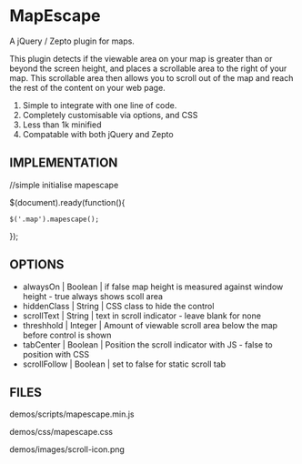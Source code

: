MapEscape
=========

A jQuery / Zepto plugin for maps.

This plugin detects if the viewable area on your map is greater than or beyond the screen height, and places a scrollable area to the right of your map. 
This scrollable area then allows you to scroll out of the map and reach the rest of the content on your web page.

1. Simple to integrate with one line of code.
2. Completely customisable via options, and CSS
3. Less than 1k minified
4. Compatable with both jQuery and Zepto

IMPLEMENTATION
-----------------

//simple initialise mapescape

$(document).ready(function(){

	$('.map').mapescape();

});


OPTIONS
---------

- alwaysOn			| Boolean |	if false map height is measured against window height - true always shows scoll area
- hiddenClass		|	String	|	CSS class to hide the control
- scrollText		|	String	| text in scroll indicator - leave blank for none
- threshhold		|	Integer	| Amount of viewable scroll area below the map before control is shown
- tabCenter			|	Boolean	| Position the scroll indicator with JS - false to position with CSS
- scrollFollow	|	Boolean	|	set to false for static scroll tab


FILES
-----------------
demos/scripts/mapescape.min.js

demos/css/mapescape.css

demos/images/scroll-icon.png





